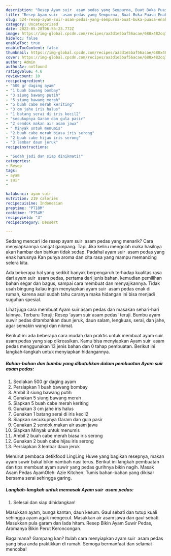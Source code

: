 ```yaml
---
description: "Resep Ayam suir  asam pedas yang Sempurna, Buat Buka Puasa Enak"
title: "Resep Ayam suir  asam pedas yang Sempurna, Buat Buka Puasa Enak"
slug: 524-resep-ayam-suir-asam-pedas-yang-sempurna-buat-buka-puasa-enak
category: Uncategorized
date: 2022-05-28T06:56:23.772Z
image: https://img-global.cpcdn.com/recipes/aa3d1e5baf56acae/680x482cq70/ayam-suir-asam-pedas-foto-resep-utama.jpg
hideToc: false
enableToc: true
enableTocContent: false
thumbnail: https://img-global.cpcdn.com/recipes/aa3d1e5baf56acae/680x482cq70/ayam-suir-asam-pedas-foto-resep-utama.jpg
cover: https://img-global.cpcdn.com/recipes/aa3d1e5baf56acae/680x482cq70/ayam-suir-asam-pedas-foto-resep-utama.jpg
author: Admin
authorAv: notfound
ratingvalue: 4.6
reviewcount: 10
recipeingredient:
- "500 gr daging ayam"
- "1 buah bawang bombay"
- "3 siung bawang putih"
- "5 siung bawang merah"
- "5 buah cabe merah keriting"
- "3 cm jahe iris halus"
- "1 batang serai di iris kecil2"
- "secukupnya Garam dan gula pasir"
- "2 sendok makan air asam jawa"
- " Minyak untuk menumis"
- "2 buah cabe merah biasa iris serong"
- "2 buah cabe hijau iris serong"
- "3 lembar daun jeruk"
recipeinstructions:

- "Sudah jadi dan siap dinikmati!"
categories:
- Resep
tags:
- ayam
- suir
- 

katakunci: ayam suir  
nutrition: 219 calories
recipecuisine: Indonesian
preptime: "PT18M"
cooktime: "PT54M"
recipeyield: "3"
recipecategory: Dessert

---
```



Sedang mencari ide resep ayam suir  asam pedas yang menarik? Cara menyiapkannya sangat gampang. Tapi Jika keliru mengolah maka hasilnya akan hambar dan bahkan tidak sedap. Padahal ayam suir  asam pedas yang enak harusnya Kan punya aroma dan cita rasa yang mampu memancing selera kita.


Ada beberapa hal yang sedikit banyak berpengaruh terhadap kualitas rasa dari ayam suir  asam pedas, pertama dari jenis bahan, kemudian pemilihan bahan segar dan bagus, sampai cara membuat dan menyajikannya. Tidak usah bingung kalau ingin menyiapkan ayam suir  asam pedas enak di rumah, karena asal sudah tahu caranya maka hidangan ini bisa menjadi suguhan spesial.

Lihat juga cara membuat Ayam suir asam pedas dan masakan sehari-hari lainnya. Terbaru Teruji; Resep &#39;ayam suir asam pedas&#39; teruji. Bumbu ayam suwir pedas ditambahkan daun jeruk, daun salam, lengkuas, serai, dan jahe, agar semakin wangi dan nikmat.


Berikut ini ada beberapa cara mudah dan praktis untuk membuat ayam suir  asam pedas yang siap dikreasikan. Kamu bisa menyiapkan Ayam suir  asam pedas menggunakan 13 jenis bahan dan 0 tahap pembuatan. Berikut ini langkah-langkah untuk menyiapkan hidangannya.

<!--inarticleads1-->

##### Bahan-bahan dan bumbu yang dibutuhkan dalam pembuatan Ayam suir  asam pedas:

1. Sediakan 500 gr daging ayam
1. Persiapkan 1 buah bawang bombay
1. Ambil 3 siung bawang putih
1. Gunakan 5 siung bawang merah
1. Siapkan 5 buah cabe merah keriting
1. Gunakan 3 cm jahe iris halus
1. Gunakan 1 batang serai di iris kecil2
1. Siapkan secukupnya Garam dan gula pasir
1. Gunakan 2 sendok makan air asam jawa
1. Siapkan  Minyak untuk menumis
1. Ambil 2 buah cabe merah biasa iris serong
1. Gunakan 2 buah cabe hijau iris serong
1. Persiapkan 3 lembar daun jeruk


Menurut pembaca detikfood LingLing Huwe yang bagikan resepnya, makan ayam suwir bakal bikin nambah nasi terus. Berikut ini langkah pembuatan dan tips membuat ayam suwir yang pedas gurihnya bikin nagih. Masak Asam Pedas AyamOleh: Azie Kitchen. Tumis bahan-bahan yang dikisar bersama serai sehingga garing. 

<!--inarticleads2-->

##### Langkah-langkah untuk memasak Ayam suir  asam pedas:


1. Selesai dan siap dihidangkan!

Masukkan ayam, bunga kantan, daun kesum. Gaul sebati dan tutup kuali sehingga ayam agak mengecut. Masukkan air asam jawa dan gaul sebati. Masukkan pula garam dan lada hitam. Resep Bikin Ayam Suwir Pedas, Aromanya Bikin Perut Keroncongan. 

Bagaimana? Gampang kan? Itulah cara menyiapkan ayam suir  asam pedas yang bisa anda praktikkan di rumah. Semoga bermanfaat dan selamat mencoba!
